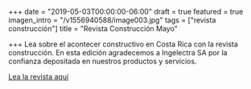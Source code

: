 +++
date = "2019-05-03T00:00:00-06:00"
draft = true
featured = true
imagen_intro = "/v1556940588/image003.jpg"
tags = ["revista construcción"]
title = "Revista Construcción Mayo"

+++
Lea sobre el acontecer constructivo en Costa Rica con la revista construcción. En esta edición agradecemos a Ingelectra SA por la confianza depositada en nuestros productos y servicios. 

[Lea la revista aquí](https://www.construccion.co.cr/Multimedia/Archivo/6955 "Revista Construcción")